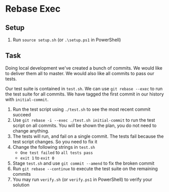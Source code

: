 # Rebase Exec

## Setup

1. Run `source setup.sh` (or `.\setup.ps1` in PowerShell)

## Task

Doing local development we've created a bunch of commits. We would like to deliver them all to master. We would also like all commits to pass our tests.

Our test suite is contained in `test.sh`. We can use `git rebase --exec` to run the test suite for all commits. We have tagged the first commit in our history with `initial-commit`.

1. Run the test script using `./test.sh` to see the most recent commit succeed
1. Use `git rebase -i --exec ./test.sh initial-commit` to run the test script on all commits. You will be shown the plan, you do not need to change anything.
1. The tests will run, and fail on a single commit. The tests fail because the test script changes. So you need to fix it
1. Change the following strings in `test.sh`
    - `One test failed` to `all tests pass`
    - `exit 1` to `exit 0`
1. Stage `test.sh` and use `git commit --amend` to fix the broken commit
1. Run `git rebase --continue` to execute the test suite on the remaining commits
1. You may run `verify.sh` (or `verify.ps1` in PowerShell) to verify your solution
